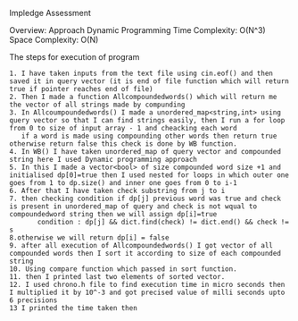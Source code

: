 Impledge Assessment

Overview:
Approach Dynamic Programming
Time Complexity: O(N^3)
Space Complexity: O(N)


The steps for execution of program

    1. I have taken inputs from the text file using cin.eof() and then saved it in query vector (it is end of file function which will return true if pointer reaches end of file)
    2. Then I made a function Allcompoundedwords() which will return me the vector of all strings made by compunding
    3. In Allcoumpoundedwords() I made a unordered_map<string,int> using query vector so that I can find strings easily, then I run a for loop from 0 to size of input array - 1 and cheacking each word
       if a word is made using compounding other words then return true otherwise return false this check is done by WB function.
    4. In WB() I have taken unordered_map of query vector and compounded string here I used Dynamic programming approach 
    5. In this I made a vector<bool> of size compounded word size +1 and initialised dp[0]=true then I used nested for loops in which outer one goes from 1 to dp.size() and inner one goes from 0 to i-1
    6. After that I have taken check substring from j to i
    7. then checking condition if dp[j] previous word was true and check is present in unordered_map of query and check is not wqual to compoundedword string then we will assign dp[i]=true
           condition : dp[j] && dict.find(check) != dict.end() && check != s
    8.otherwise we will return dp[i] = false
    9. after all execution of Allcompoundedwords() I got vector of all compounded words then I sort it according to size of each compounded string
    10. Using compare function which passed in sort function.
    11. then I printed last two elements of sorted vector.
    12. I used chrono.h file to find execution time in micro seconds then I multiplied it by 10^-3 and got precised value of milli seconds upto 6 precisions
    13 I printed the time taken then
